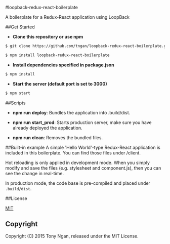 #loopback-redux-react-boilerplate

A boilerplate for a Redux-React application using LoopBack

##Get Started
- **Clone this repository or use npm**
```bash
$ git clone https://github.com/tngan/loopback-redux-react-boilerplate.git
```
```bash
$ npm install loopback-redux-react-boilerplate
```

- **Install dependencies specified in package.json**
```bash
$ npm install
```

- **Start the server (default port is set to 3000)**
```bash
$ npm start
```

##Scripts
- **npm run deploy**: Bundles the application into .build/dist.

- **npm run start_prod**: Starts production server, make sure you have already deployed the application.

- **npm run clean**: Removes the bundled files.

##Built-in example
A simple 'Hello World'-type Redux-React application is included in this boilerplate. You can find those files under /client.

Hot reloading is only applied in development mode. When you simply modify and save the files (e.g. stylesheet and component.js), then you can see the change in real-time.

In production mode, the code base is pre-compiled and placed under `.build/dist`.

##License

[MIT](LICENSE)

## Copyright

Copyright (C) 2015 Tony Ngan, released under the MIT License.